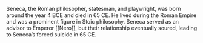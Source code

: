 Seneca, the Roman philosopher, statesman, and playwright, was born around the year 4 BCE and died in 65 CE. He lived during the Roman Empire and was a prominent figure in Stoic philosophy. Seneca served as an advisor to Emperor [[Nero]], but their relationship eventually soured, leading to Seneca’s forced suicide in 65 CE.